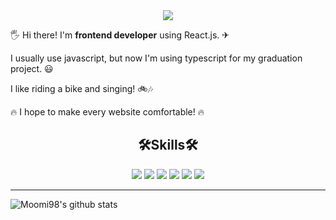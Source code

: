 

<div align="center"><img src="https://capsule-render.vercel.app/api?type=wave&color=auto&height=300&section=header&text=Kim JeongHyeon&fontSize=90" /></div>

🖐 Hi there! I'm **frontend developer** using React.js. ✈

I usually use javascript, but now I'm using typescript for my graduation project. 😃

I like riding a bike and singing! 🚲🎶

🔥 I hope to make every website comfortable! 🔥  

<h2 align="center">🛠Skills🛠</h1>

<div align="center"><img src="https://img.shields.io/badge/javascript-F7DF1E?style=for-the-badge&logo=javascript&logoColor=white">  <img src="https://img.shields.io/badge/typescript-3178C6?style=for-the-badge&logo=typescript&logoColor=white"> <img src="https://img.shields.io/badge/styled-components-DB7093?style=for-the-badge&logo=styled-components&logoColor=white"> <img src="https://img.shields.io/badge/React-61DAFB?style=for-the-badge&logo=React&logoColor=white"> <img src="https://img.shields.io/badge/Redux-764ABC?style=for-the-badge&logo=Redux&logoColor=white"> <img src="https://img.shields.io/badge/Next.js-000000?style=for-the-badge&logo=Next.js&logoColor=white"></div>

---------------------

![Moomi98's github stats](https://github-readme-stats.vercel.app/api?username=Moomi98&show_icons=true)

